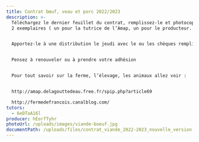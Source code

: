 ```yaml
---
title: Contrat bœuf, veau et porc 2022/2023
description: >-
  Téléchargez le dernier feuillet du contrat, remplissez-le et photocopiez-le en
  2 exemplaires ( un pour la tutrice de l’Amap, un pour le producteur. )


  Apportez-le à une distribution le jeudi avec le ou les chèques remplis à l’ordre du producteur ou envoyez le tout à la tutrice dont le nom paraît en bas du contrat.


  Pensez à renouveler ou à prendre votre adhésion


  Pour tout savoir sur la ferme, l’élevage, les animaux allez voir :


  http://amap.delagouttedeau.free.fr/spip.php?article69

  http://fermedefrancois.canalblog.com/
tutors:
  - 6eDTaA16l
producer: hEorfTyhr
photoUrl: /uploads/images/viande-boeuf.jpg
documentPath: /uploads/files/contrat_viande_2022-2023_nouvelle_version.pdf
---
```

